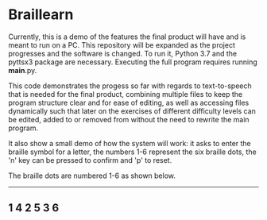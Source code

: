 # Braillearn

Currently, this is a demo of the features the final product will have and is meant to run on a PC. This repository will be expanded as the project progresses and the software is changed.
To run it, Python 3.7 and the pyttsx3 package are necessary. Executing the full program requires running __main__.py.

This code demonstrates the progess so far with regards to text-to-speech that is needed for the final product, combining multiple files
to keep the program structure clear and for ease of editing, as well as accessing files dynamically such that later on the exercises of different difficulty levels can be edited, added to or removed from without the need to rewrite the main program.

It also show a small demo of how the system will work: it asks to enter the braille symbol for a letter, the numbers 1-6 represent the six braille dots, the 'n' key can be pressed to confirm and 'p' to reset.


The braille dots are numbered 1-6 as shown below.

-------
  1 4
  2 5
  3 6
-------
